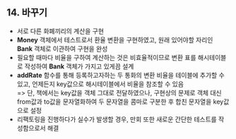 ## 14. 바꾸기
   
- 서로 다른 화폐끼리의 계산을 구현
- **Money** 객체에서 테스트로서 환율 변환을 구현하였고, 원래 있어야할 자리인 **Bank** 객체로 이관하여 구현을 완성
- 필요할 때마다 비율을 구하여 계산하는 것은 비효율적이므로 변환 표를 해시테이블로 작성하여 **Bank** 객체가 가지고 있게끔 설계
- **addRate** 함수를 통해 등록하고자하는 두 통화의 변환 비율을 테이블에 추가할 수 있고, 언제든지 key값으로 해시테이블에서 비율을 참조할 수 있음  
  => 단, 책에서는 key값을 객체 그대로 전달하였으나, 구현상의 문제로 객체 대신 from값과 to값을 문자열화하여 두 문자열을 콤마로 구분한 후 합친 문자열을 key값으로 설정
- 리팩토링을 진행하다가 실수가 발생할 경우, 만회 또한 새로운 간단한 테스트를 작성함으로서 해결